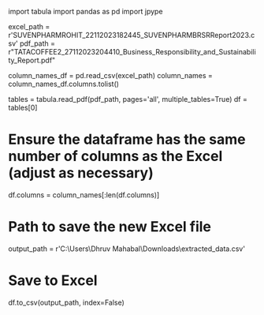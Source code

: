 import tabula
import pandas as pd
import jpype



excel_path = r'SUVENPHARMROHIT_22112023182445_SUVENPHARMBRSRReport2023.csv'
pdf_path = r"TATACOFFEE2_27112023204410_Business_Responsibility_and_Sustainability_Report.pdf"

column_names_df = pd.read_csv(excel_path)
column_names = column_names_df.columns.tolist()

tables = tabula.read_pdf(pdf_path, pages='all', multiple_tables=True)
df = tables[0]

# Ensure the dataframe has the same number of columns as the Excel (adjust as necessary)
df.columns = column_names[:len(df.columns)]

# Path to save the new Excel file
output_path = r'C:\Users\Dhruv Mahabal\Downloads\extracted_data.csv'

# Save to Excel
df.to_csv(output_path, index=False)
